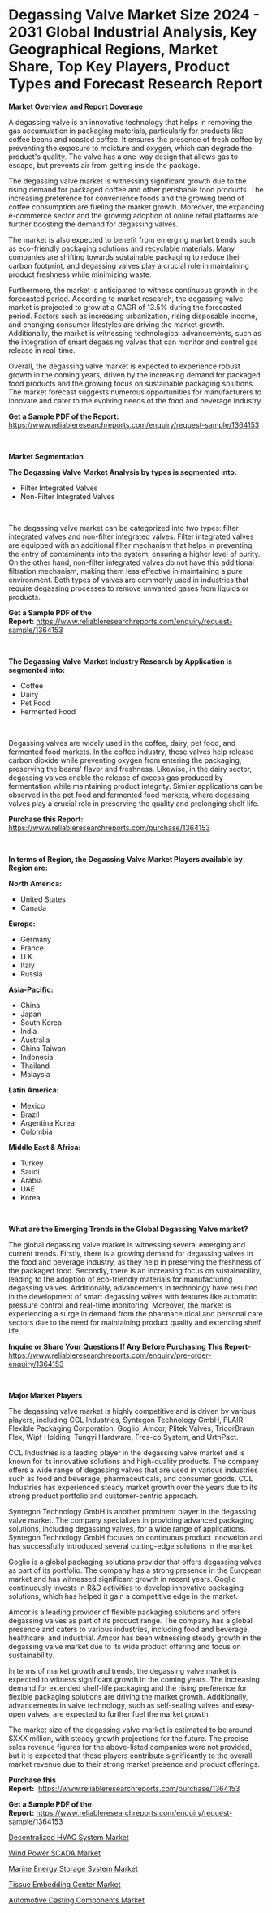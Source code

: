 <p><h1>Degassing Valve Market Size 2024 - 2031 Global Industrial Analysis, Key Geographical Regions, Market Share, Top Key Players, Product Types and Forecast Research Report</h1></p><p><strong>Market Overview and Report Coverage</strong></p>
<p><p>A degassing valve is an innovative technology that helps in removing the gas accumulation in packaging materials, particularly for products like coffee beans and roasted coffee. It ensures the presence of fresh coffee by preventing the exposure to moisture and oxygen, which can degrade the product's quality. The valve has a one-way design that allows gas to escape, but prevents air from getting inside the package.</p><p>The degassing valve market is witnessing significant growth due to the rising demand for packaged coffee and other perishable food products. The increasing preference for convenience foods and the growing trend of coffee consumption are fueling the market growth. Moreover, the expanding e-commerce sector and the growing adoption of online retail platforms are further boosting the demand for degassing valves.</p><p>The market is also expected to benefit from emerging market trends such as eco-friendly packaging solutions and recyclable materials. Many companies are shifting towards sustainable packaging to reduce their carbon footprint, and degassing valves play a crucial role in maintaining product freshness while minimizing waste.</p><p>Furthermore, the market is anticipated to witness continuous growth in the forecasted period. According to market research, the degassing valve market is projected to grow at a CAGR of 13.5% during the forecasted period. Factors such as increasing urbanization, rising disposable income, and changing consumer lifestyles are driving the market growth. Additionally, the market is witnessing technological advancements, such as the integration of smart degassing valves that can monitor and control gas release in real-time.</p><p>Overall, the degassing valve market is expected to experience robust growth in the coming years, driven by the increasing demand for packaged food products and the growing focus on sustainable packaging solutions. The market forecast suggests numerous opportunities for manufacturers to innovate and cater to the evolving needs of the food and beverage industry.</p></p>
<p><strong>Get a Sample PDF of the Report:</strong> <a href="https://www.reliableresearchreports.com/enquiry/request-sample/1364153">https://www.reliableresearchreports.com/enquiry/request-sample/1364153</a></p>
<p>&nbsp;</p>
<p><strong>Market Segmentation</strong></p>
<p><strong>The Degassing Valve Market Analysis by types is segmented into:</strong></p>
<p><ul><li>Filter Integrated Valves</li><li>Non-Filter Integrated Valves</li></ul></p>
<p>&nbsp;</p>
<p><p>The degassing valve market can be categorized into two types: filter integrated valves and non-filter integrated valves. Filter integrated valves are equipped with an additional filter mechanism that helps in preventing the entry of contaminants into the system, ensuring a higher level of purity. On the other hand, non-filter integrated valves do not have this additional filtration mechanism, making them less effective in maintaining a pure environment. Both types of valves are commonly used in industries that require degassing processes to remove unwanted gases from liquids or products.</p></p>
<p><strong>Get a Sample PDF of the Report:</strong>&nbsp;<a href="https://www.reliableresearchreports.com/enquiry/request-sample/1364153">https://www.reliableresearchreports.com/enquiry/request-sample/1364153</a></p>
<p>&nbsp;</p>
<p><strong>The Degassing Valve Market Industry Research by Application is segmented into:</strong></p>
<p><ul><li>Coffee</li><li>Dairy</li><li>Pet Food</li><li>Fermented Food</li></ul></p>
<p>&nbsp;</p>
<p><p>Degassing valves are widely used in the coffee, dairy, pet food, and fermented food markets. In the coffee industry, these valves help release carbon dioxide while preventing oxygen from entering the packaging, preserving the beans' flavor and freshness. Likewise, in the dairy sector, degassing valves enable the release of excess gas produced by fermentation while maintaining product integrity. Similar applications can be observed in the pet food and fermented food markets, where degassing valves play a crucial role in preserving the quality and prolonging shelf life.</p></p>
<p><strong>Purchase this Report:</strong>&nbsp; <a href="https://www.reliableresearchreports.com/purchase/1364153">https://www.reliableresearchreports.com/purchase/1364153</a></p>
<p>&nbsp;</p>
<p><strong>In terms of Region, the Degassing Valve Market Players available by Region are:</strong></p>
<p>
    <p> <strong> North America: </strong>
        <ul>
            <li>United States</li>
            <li>Canada</li>
        </ul>
        </p> 
    <p> <strong> Europe: </strong>
        <ul>
            <li>Germany</li>
            <li>France</li>
            <li>U.K.</li>
            <li>Italy</li>
            <li>Russia</li>
        </ul>
        </p> 
    <p> <strong> Asia-Pacific: </strong>
        <ul>
            <li>China</li>
            <li>Japan</li>
            <li>South Korea</li>
            <li>India</li>
            <li>Australia</li>
            <li>China Taiwan</li>
            <li>Indonesia</li>
            <li>Thailand</li>
            <li>Malaysia</li>
        </ul>
        </p> 
    <p> <strong> Latin America: </strong>
        <ul>
            <li>Mexico</li>
            <li>Brazil</li>
            <li>Argentina Korea</li>
            <li>Colombia</li>
        </ul>
        </p> 
    <p> <strong> Middle East & Africa: </strong>
        <ul>
            <li>Turkey</li>
            <li>Saudi</li>
            <li>Arabia</li>
            <li>UAE</li>
            <li>Korea</li>
        </ul>
    </p>
    </p>
<p>&nbsp;</p>
<p><strong>What are the Emerging Trends in the Global Degassing Valve market?</strong></p>
<p><p>The global degassing valve market is witnessing several emerging and current trends. Firstly, there is a growing demand for degassing valves in the food and beverage industry, as they help in preserving the freshness of the packaged food. Secondly, there is an increasing focus on sustainability, leading to the adoption of eco-friendly materials for manufacturing degassing valves. Additionally, advancements in technology have resulted in the development of smart degassing valves with features like automatic pressure control and real-time monitoring. Moreover, the market is experiencing a surge in demand from the pharmaceutical and personal care sectors due to the need for maintaining product quality and extending shelf life.</p></p>
<p><strong>Inquire or Share Your Questions If Any Before Purchasing This Report</strong>- <a href="https://www.reliableresearchreports.com/enquiry/pre-order-enquiry/1364153">https://www.reliableresearchreports.com/enquiry/pre-order-enquiry/1364153</a></p>
<p>&nbsp;</p>
<p><strong>Major Market Players</strong></p>
<p><p>The degassing valve market is highly competitive and is driven by various players, including CCL Industries, Syntegon Technology GmbH, FLAIR Flexible Packaging Corporation, Goglio, Amcor, Plitek Valves, TricorBraun Flex, Wipf Holding, Tungyi Hardware, Fres-co System, and UrthPact. </p><p>CCL Industries is a leading player in the degassing valve market and is known for its innovative solutions and high-quality products. The company offers a wide range of degassing valves that are used in various industries such as food and beverage, pharmaceuticals, and consumer goods. CCL Industries has experienced steady market growth over the years due to its strong product portfolio and customer-centric approach.</p><p>Syntegon Technology GmbH is another prominent player in the degassing valve market. The company specializes in providing advanced packaging solutions, including degassing valves, for a wide range of applications. Syntegon Technology GmbH focuses on continuous product innovation and has successfully introduced several cutting-edge solutions in the market.</p><p>Goglio is a global packaging solutions provider that offers degassing valves as part of its portfolio. The company has a strong presence in the European market and has witnessed significant growth in recent years. Goglio continuously invests in R&D activities to develop innovative packaging solutions, which has helped it gain a competitive edge in the market.</p><p>Amcor is a leading provider of flexible packaging solutions and offers degassing valves as part of its product range. The company has a global presence and caters to various industries, including food and beverage, healthcare, and industrial. Amcor has been witnessing steady growth in the degassing valve market due to its wide product offering and focus on sustainability.</p><p>In terms of market growth and trends, the degassing valve market is expected to witness significant growth in the coming years. The increasing demand for extended shelf-life packaging and the rising preference for flexible packaging solutions are driving the market growth. Additionally, advancements in valve technology, such as self-sealing valves and easy-open valves, are expected to further fuel the market growth.</p><p>The market size of the degassing valve market is estimated to be around $XXX million, with steady growth projections for the future. The precise sales revenue figures for the above-listed companies were not provided, but it is expected that these players contribute significantly to the overall market revenue due to their strong market presence and product offerings.</p></p>
<p><strong>Purchase this Report:</strong>&nbsp;&nbsp;<a href="https://www.reliableresearchreports.com/purchase/1364153">https://www.reliableresearchreports.com/purchase/1364153</a></p>
<p></p>
<p><strong>Get a Sample PDF of the Report:</strong>&nbsp;<a href="https://www.reliableresearchreports.com/enquiry/request-sample/1364153">https://www.reliableresearchreports.com/enquiry/request-sample/1364153</a></p>
<p><p><a href="https://medium.com/@sharonmurphy49/decentralized-hvac-system-market-trends-forecast-and-competitive-analysis-to-2030-0f8cff279af4">Decentralized HVAC System Market</a></p><p><a href="https://medium.com/@sharonmurphy49/wind-power-scada-market-trends-and-market-analysis-forecasted-for-period-2023-2030-908dce3c654f">Wind Power SCADA Market</a></p><p><a href="https://medium.com/@sharonmurphy49/marine-energy-storage-system-market-trends-and-market-analysis-forecasted-for-period-2023-2030-4f38d009954c">Marine Energy Storage System Market</a></p><p><a href="https://medium.com/@sharonmurphy49/tissue-embedding-center-market-size-reveals-the-best-marketing-channels-in-global-industry-d7f0f9dbf6ba">Tissue Embedding Center Market</a></p><p><a href="https://medium.com/@sharonmurphy49/automotive-casting-components-market-analysis-its-cagr-market-segmentation-and-global-industry-4f46f2ad8327">Automotive Casting Components Market</a></p></p>